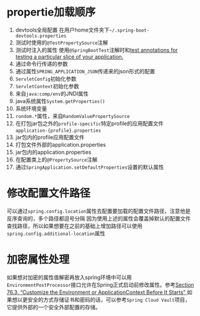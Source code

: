 # propertie加载顺序
1. devtools全局配置 在用户home文件夹下`~/.spring-boot-devtools.properties`
2. 测试时使用的`@TestPropertySource`注解
3. 测试时注入的属性 使用`@SpringBootTest`注解时和[test annotations for testing a particular slice of your application.](https://docs.spring.io/spring-boot/docs/2.1.0.RELEASE/reference/htmlsingle/#boot-features-testing-spring-boot-applications-testing-autoconfigured-tests)
4. 通过命令行传递的参数
5. 通过属性`SPRING_APPLICATION_JSON`传递来的json形式的配置
6. `ServletConfig`初始化参数
7. `ServletContext`初始化参数
8. 来自`java:comp/env`的JNDI属性
9. java系统属性`System.getProperties()`
10. 系统环境变量
11. `rondom.*`属性，来自`RandomValuePropertySource`
12. 在打包jar包之外的`profile-specific`特定profile的应用配置文件 `application-{profile}.properties`
13. jar包内的profile应用配置文件
14. 打包文件外部的application.properties
15. jar包内的application.properties
16. 在配置类上的`@PropertySource`注解
17. 通过`SpringApplication.setDefaultProperties`设置的默认属性

# 修改配置文件路径
可以通过`spring.config.location`属性去配置要加载的配置文件路径，注意他是反序查询的，多个路径都逗号分隔
因为使用上述的属性会覆盖掉默认的配置文件查找路径，所以如果想要在之前的基础上增加路径可以使用`spring.config.additional-location`属性

# 加密属性处理
如果想对加密的属性值解密再放入spring环境中可以用`EnvironmentPostProcessor`接口允许在Spring正式启动前修改属性。参考[Section 76.3, “Customize the Environment or ApplicationContext Before It Starts” ](https://docs.spring.io/spring-boot/docs/2.1.0.RELEASE/reference/htmlsingle/#howto-customize-the-environment-or-application-context)
如果想以更安全的方式存储证书和密码的话，可以参考` Spring Cloud Vault `项目，它提供外部的一个安全外部配置的存储。



